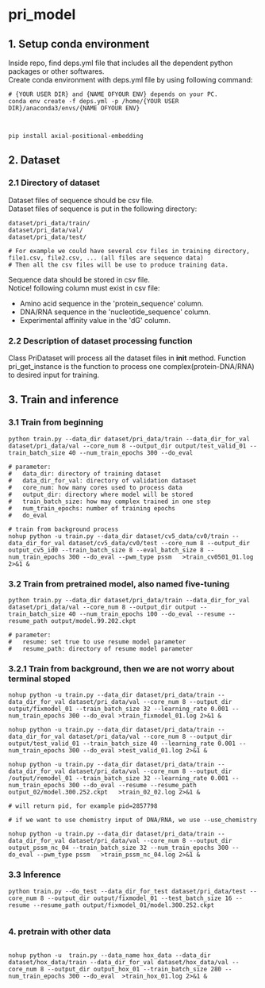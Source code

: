 # pri_model


## 1. Setup conda environment
Inside repo, find deps.yml file that includes all the dependent python packages or other softwares.  
Create conda environment with deps.yml file by using following command:
```
# {YOUR USER DIR} and {NAME OFYOUR ENV} depends on your PC.
conda env create -f deps.yml -p /home/{YOUR USER DIR}/anaconda3/envs/{NAME OFYOUR ENV}



pip install axial-positional-embedding
```

## 2. Dataset
### 2.1 Directory of dataset
Dataset files of sequence should be csv file.  
Dataset files of sequence is put in the following directory:
```
dataset/pri_data/train/
dataset/pri_data/val/
dataset/pri_data/test/

# For example we could have several csv files in training directory, file1.csv, file2.csv, ... (all files are sequence data)
# Then all the csv files will be use to produce training data.
```
Sequence data should be stored in csv file.  
Notice! following column must exist in csv file:
- Amino acid sequence in the 'protein_sequence' column.  
- DNA/RNA sequence in the 'nucleotide_sequence' column.  
- Experimental affinity value in the 'dG' column.  

### 2.2 Description of dataset processing function
Class PriDataset will process all the dataset files in __init__ method.
Function pri_get_instance is the function to process one complex(protein-DNA/RNA) to desired input for training.

## 3. Train and inference
### 3.1 Train from beginning
```
python train.py --data_dir dataset/pri_data/train --data_dir_for_val dataset/pri_data/val --core_num 8 --output_dir output/test_valid_01 --train_batch_size 40 --num_train_epochs 300 --do_eval

# parameter:
#   data_dir: directory of training dataset
#   data_dir_for_val: directory of validation dataset
#   core_num: how many cores used to process data
#   output_dir: directory where model will be stored
#   train_batch_size: how may complex trained in one step
#   num_train_epochs: number of training epochs
#   do_eval

# train from background process
nohup python -u train.py --data_dir dataset/cv5_data/cv0/train --data_dir_for_val dataset/cv5_data/cv0/test --core_num 8 --output_dir output_cv5_id0 --train_batch_size 8 --eval_batch_size 8 --num_train_epochs 300 --do_eval --pwm_type pssm   >train_cv0501_01.log 2>&1 &

```

### 3.2 Train from pretrained model, also named five-tuning
```
python train.py --data_dir dataset/pri_data/train --data_dir_for_val dataset/pri_data/val --core_num 8 --output_dir output --train_batch_size 40 --num_train_epochs 100 --do_eval --resume --resume_path output/model.99.202.ckpt 

# parameter:
#   resume: set true to use resume model parameter
#   resume_path: directory of resume model parameter
```

### 3.2.1 Train from background, then we are not worry about terminal stoped
```
nohup python -u train.py --data_dir dataset/pri_data/train --data_dir_for_val dataset/pri_data/val --core_num 8 --output_dir output/fixmodel_01 --train_batch_size 32 --learning_rate 0.001 --num_train_epochs 300 --do_eval >train_fixmodel_01.log 2>&1 &

nohup python -u train.py --data_dir dataset/pri_data/train --data_dir_for_val dataset/pri_data/val --core_num 8 --output_dir output/test_valid_01 --train_batch_size 40 --learning_rate 0.001 --num_train_epochs 300 --do_eval >test_valid_01.log 2>&1 &

nohup python -u train.py --data_dir dataset/pri_data/train --data_dir_for_val dataset/pri_data/val --core_num 8 --output_dir /output/remodel_01 --train_batch_size 32 --learning_rate 0.001 --num_train_epochs 300 --do_eval --resume --resume_path output_02/model.300.252.ckpt   >train_02_02.log 2>&1 &

# will return pid, for example pid=2857798

# if we want to use chemistry input of DNA/RNA, we use --use_chemistry

nohup python -u train.py --data_dir dataset/pri_data/train --data_dir_for_val dataset/pri_data/val --core_num 8 --output_dir output_pssm_nc_04 --train_batch_size 32 --num_train_epochs 300 --do_eval --pwm_type pssm   >train_pssm_nc_04.log 2>&1 &

```

### 3.3 Inference
```
python train.py --do_test --data_dir_for_test dataset/pri_data/test --core_num 8 --output_dir output/fixmodel_01 --test_batch_size 16 --resume --resume_path output/fixmodel_01/model.300.252.ckpt


```


### 4. pretrain with other data
```

nohup python -u  train.py --data_name hox_data --data_dir dataset/hox_data/train --data_dir_for_val dataset/hox_data/val --core_num 8 --output_dir output_hox_01 --train_batch_size 280 --num_train_epochs 300 --do_eval  >train_hox_01.log 2>&1 &

```
